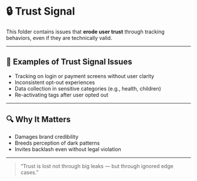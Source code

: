 # 🔒 Trust Signal

This folder contains issues that **erode user trust** through tracking behaviors, even if they are technically valid.

---

## 🚨 Examples of Trust Signal Issues

- Tracking on login or payment screens without user clarity
- Inconsistent opt-out experiences
- Data collection in sensitive categories (e.g., health, children)
- Re-activating tags after user opted out

---

## 🔍 Why It Matters

- Damages brand credibility
- Breeds perception of dark patterns
- Invites backlash even without legal violation

---

> “Trust is lost not through big leaks — but through ignored edge cases.”
